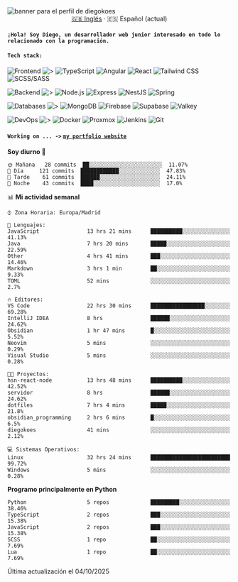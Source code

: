 <picture>
 <source media="(prefers-color-scheme: dark)" srcset="https://i.imgur.com/G5n6xUz.png">
 <source media="(prefers-color-scheme: light)" srcset="https://i.imgur.com/8gLfu4u.png">
 <img alt="banner para el perfil de diegokoes" src="https://i.imgur.com/G5n6xUz.png">
</picture>

<!-- Cambiador de idioma -->
<div align="center">
  <a href="./README.md">🇬🇧 Inglés</a> · <a>🇪🇸 Español (actual)</a>
</div>

#### `¡Hola! Soy Diego, un desarrollador web junior interesado en todo lo relacionado con la programación.`

#### `Tech stack:` 
<!-- Frontend -->
![Frontend   ](https://img.shields.io/badge/Frontend-20232a?style=for-the-badge&logo=terminal&logoColor=white)
![>](https://img.shields.io/badge/%3E-000000?style=for-the-badge&labelColor=000000&color=000000&logoColor=white&labelWidth=20) 
![TypeScript](https://img.shields.io/badge/typescript-3178C6?style=for-the-badge&logo=typescript&logoColor=white)
![Angular](https://img.shields.io/badge/angular-7E22CE?style=for-the-badge&logo=angular&logoColor=white)
![React](https://img.shields.io/badge/react-20232a?style=for-the-badge&logo=react&logoColor=61DAFB)
![Tailwind CSS](https://img.shields.io/badge/tailwindcss-06B6D4?style=for-the-badge&logo=tailwindcss&logoColor=white)
![SCSS/SASS](https://img.shields.io/badge/scss-CC6699?style=for-the-badge&logo=sass&logoColor=white)
<!-- Backend -->
![Backend    ](https://img.shields.io/badge/Backend-20232a?style=for-the-badge&logo=terminal&logoColor=white)
![>](https://img.shields.io/badge/%3E-000000?style=for-the-badge&labelColor=000000&color=000000&logoColor=white&labelWidth=20) 
![Node.js](https://img.shields.io/badge/node.js-339933?style=for-the-badge&logo=nodedotjs&logoColor=white)
![Express](https://img.shields.io/badge/express-000000?style=for-the-badge&logo=express&logoColor=white)
![NestJS](https://img.shields.io/badge/nestjs-E0234E?style=for-the-badge&logo=nestjs&logoColor=white)
![Spring](https://img.shields.io/badge/spring-6DB33F?style=for-the-badge&logo=spring&logoColor=white)
<!-- Databases -->
![Databases  ](https://img.shields.io/badge/BD's-20232a?style=for-the-badge&logo=terminal&logoColor=white)
![>](https://img.shields.io/badge/%3E-000000?style=for-the-badge&labelColor=000000&color=000000&logoColor=white&labelWidth=20) 
![MongoDB](https://img.shields.io/badge/mongodb-4EA94B?style=for-the-badge&logo=mongodb&logoColor=white)
![Firebase](https://img.shields.io/badge/firebase-FFCA28?style=for-the-badge&logo=firebase&logoColor=black)
![Supabase](https://img.shields.io/badge/supabase-3ECF8E?style=for-the-badge&logo=supabase&logoColor=white)
![Valkey](https://img.shields.io/badge/valkey-DC382D?style=for-the-badge&logo=valkey&logoColor=white)
<!-- DevOps -->
![DevOps     ](https://img.shields.io/badge/DevOps-20232a?style=for-the-badge&logo=terminal&logoColor=white)
![>](https://img.shields.io/badge/%3E-000000?style=for-the-badge&labelColor=000000&color=000000&logoColor=white&labelWidth=20) 
![Docker](https://img.shields.io/badge/docker-2496ED?style=for-the-badge&logo=docker&logoColor=white)
![Proxmox](https://img.shields.io/badge/proxmox-e57000?style=for-the-badge&logo=proxmox&logoColor=white)
![Jenkins](https://img.shields.io/badge/jenkins-D24939?style=for-the-badge&logo=jenkins&logoColor=white)
![Git](https://img.shields.io/badge/git-F05032?style=for-the-badge&logo=git&logoColor=white)

#### `Working on ... ->`  [`my portfolio website`](https://github.com/diegokoes/portfolio)


<!--START_SECTION:waka_es-->
**Soy diurno 🐤** 

```text
🌞 Mañana   28 commits  ██░░░░░░░░░░░░░░░░░░░░░░░  11.07%
🌆 Día     121 commits  ████████████░░░░░░░░░░░░░  47.83%
🌃 Tarde    61 commits  ██████░░░░░░░░░░░░░░░░░░░  24.11%
🌙 Noche    43 commits  ████░░░░░░░░░░░░░░░░░░░░░  17.0%
```


📊 **Mi actividad semanal** 

```text
⌚︎ Zona Horaria: Europa/Madrid

💬 Lenguajes: 
JavaScript               13 hrs 21 mins      ██████████░░░░░░░░░░░░░░░   41.13% 
Java                     7 hrs 20 mins       █████░░░░░░░░░░░░░░░░░░░░   22.59% 
Other                    4 hrs 41 mins       ███░░░░░░░░░░░░░░░░░░░░░░   14.46% 
Markdown                 3 hrs 1 min         ██░░░░░░░░░░░░░░░░░░░░░░░   9.33% 
TOML                     52 mins             ░░░░░░░░░░░░░░░░░░░░░░░░░   2.7%

🔥 Editores: 
VS Code                  22 hrs 30 mins      █████████████████░░░░░░░░   69.28% 
IntelliJ IDEA            8 hrs               ██████░░░░░░░░░░░░░░░░░░░   24.62% 
Obsidian                 1 hr 47 mins        █░░░░░░░░░░░░░░░░░░░░░░░░   5.52% 
Neovim                   5 mins              ░░░░░░░░░░░░░░░░░░░░░░░░░   0.29% 
Visual Studio            5 mins              ░░░░░░░░░░░░░░░░░░░░░░░░░   0.28%

🐱‍💻 Proyectos: 
hsn-react-node           13 hrs 48 mins      ██████████░░░░░░░░░░░░░░░   42.52% 
servidor                 8 hrs               ██████░░░░░░░░░░░░░░░░░░░   24.62% 
dotfiles                 7 hrs 4 mins        █████░░░░░░░░░░░░░░░░░░░░   21.8% 
obsidian_programming     2 hrs 6 mins        █░░░░░░░░░░░░░░░░░░░░░░░░   6.5% 
diegokoes                41 mins             ░░░░░░░░░░░░░░░░░░░░░░░░░   2.12%

💻 Sistemas Operativos: 
Linux                    32 hrs 24 mins      █████████████████████████   99.72% 
Windows                  5 mins              ░░░░░░░░░░░░░░░░░░░░░░░░░   0.28%

```

**Programo principalmente en Python** 

```text
Python                   5 repos             █████████░░░░░░░░░░░░░░░░   38.46% 
TypeScript               2 repos             ███░░░░░░░░░░░░░░░░░░░░░░   15.38% 
JavaScript               2 repos             ███░░░░░░░░░░░░░░░░░░░░░░   15.38% 
SCSS                     1 repo              ██░░░░░░░░░░░░░░░░░░░░░░░   7.69% 
Lua                      1 repo              ██░░░░░░░░░░░░░░░░░░░░░░░   7.69%

```



 Última actualización el 04/10/2025
<!--END_SECTION:waka_es-->
